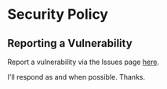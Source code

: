 # Security Policy

## Reporting a Vulnerability

Report a vulnerability via the Issues page [here](https://github.com/lukejcollins/nixos-build/issues).

I'll respond as and when possible. Thanks.
